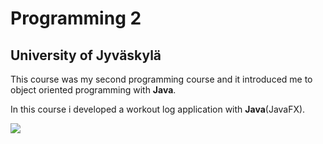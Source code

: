# Programming 2
## University of Jyväskylä
This course was my second programming course and it introduced me to object oriented programming with **Java**.

In this course i developed a workout log application with **Java**(JavaFX).

![](https://github.com/TeemuVolanen/programming-course-2/blob/main/sali_sovellus.gif)
